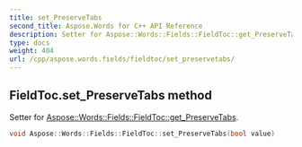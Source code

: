 ```yaml
---
title: set_PreserveTabs
second_title: Aspose.Words for C++ API Reference
description: Setter for Aspose::Words::Fields::FieldToc::get_PreserveTabs. 
type: docs
weight: 404
url: /cpp/aspose.words.fields/fieldtoc/set_preservetabs/
---
```

## FieldToc.set_PreserveTabs method


Setter for [Aspose::Words::Fields::FieldToc::get_PreserveTabs](../get_preservetabs/).

```cpp
void Aspose::Words::Fields::FieldToc::set_PreserveTabs(bool value)
```

